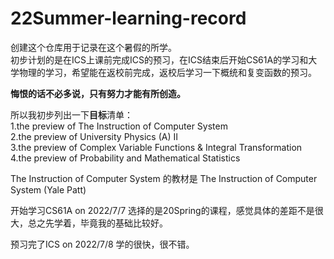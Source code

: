 # 22Summer-learning-record  
创建这个仓库用于记录在这个暑假的所学。  
初步计划的是在ICS上课前完成ICS的预习，在ICS结束后开始CS61A的学习和大学物理的学习，希望能在返校前完成，返校后学习一下概统和复变函数的预习。 

**悔恨的话不必多说，只有努力才能有所创造。**

所以我初步列出一下**目标**清单：  
1.the preview of The Instruction of Computer System   
2.the preview of University Physics (A) Ⅱ  
3.the preview of Complex Variable Functions & Integral Transformation  
4.the preview of Probability and Mathematical Statistics  

The Instruction of Computer System 的教材是 The Instruction of Computer System (Yale Patt)
  
开始学习CS61A on 2022/7/7 选择的是20Spring的课程，感觉具体的差距不是很大，总之先学着，毕竟我的基础比较好。
  
预习完了ICS on 2022/7/8 学的很快，很不错。
